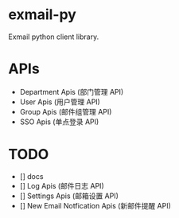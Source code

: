 # exmail-py
Exmail python client library.

# APIs

- Department Apis (部门管理 API)
- User Apis (用户管理 API)
- Group Apis (邮件组管理 API)
- SSO Apis (单点登录 API)


# TODO

- [] docs
- [] Log Apis (邮件日志 API)
- [] Settings Apis (邮箱设置 API)
- [] New Email Notfication Apis (新邮件提醒 API)

